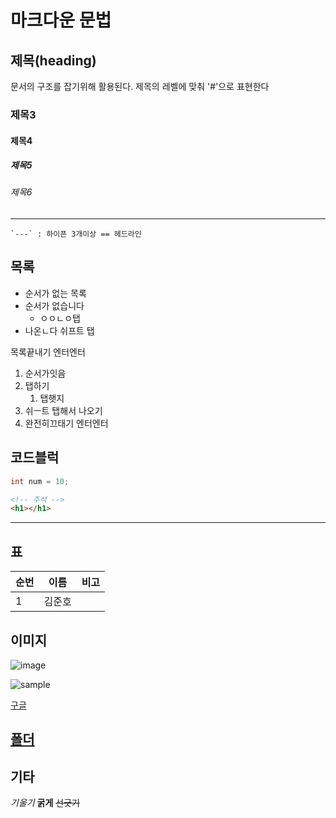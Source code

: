 # 마크다운 문법
## 제목(heading)
문서의 구조를 잡기위해 활용된다. 제목의 레벨에 맞춰 '#'으로 표현한다
### 제목3
#### 제목4
##### 제목5
###### 제목6
---
``` 테스트
`---` : 하이픈 3개이상 == 헤드라인
```
## 목록
- 순서가 없는 목록
- 순서가 없습니다
  - ㅇㅇㄴㅇ탭
- 나온ㄴ다 쉬프트 탭

목록끝내기 엔터엔터

1. 순서가잇음
2. 탭하기
   1. 탭햇지
3. 쉬ㅡ트 탭해서 나오기
4. 완전히끄태기 엔터엔터

## 코드블럭

```java
int num = 10;
```

```html
<!-- 주석 -->
<h1></h1>
```
---

## 표
|순번|이름|비고|
|:---|---|:--|
|1|김준호||

## 이미지
![image](https://search.pstatic.net/common/?src=https%3A%2F%2Fmblogthumb-phinf.pstatic.net%2FMjAyMjA2MDlfMjkz%2FMDAxNjU0NzM4MjU3MjM3.7poFi67BwxRHPGb4wEf6Gs5U3j_wOSYgxJXHW9UYlugg.aaob-V8x-_edpj3CLZ8upK6alebzW7HkDqnF3sfkEzYg.PNG.dsw99248%2F1.PNG%3Ftype%3Dw800&type=o372_180)

![sample](C:\test.jpg)

[구글](https://google.co.kr)

[폴더](../)
---
## 기타

*기울기*
**굵게**
~~선긋기~~
